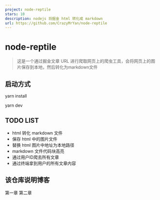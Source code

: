 ```yaml
---
project: node-reptile
stars: 10
description: nodejs 将掘金 html 转化成 markdown
url: https://github.com/CrazyMrYan/node-reptile
---
```


node-reptile
============

> 这是一个通过掘金文章 URL 进行爬取网页上的爬虫工具，会将网页上的图片保存到本地，然后转化为markdown文件

启动方式
----

yarn install

yarn dev

TODO LIST
---------

-   html 转化 markdown 文件
-   保存 html 中的图片文件
-   替换 html 图片中地址为本地路径
-   markdown 文件代码块高亮
-   通过用户ID爬去所有文章
-   通过终端拿到用户的所有文章内容

该仓库说明博客
-------

第一章 第二章
